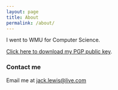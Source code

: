 ```yaml
---
layout: page
title: About
permalink: /about/
---
```


I went to WMU for Computer Science.

[Click here to download my PGP public key](https://jacklew.is/E833EB40.asc).

### Contact me
Email me at [jack.lewis@live.com](mailto:jack.lewis@live.com)

